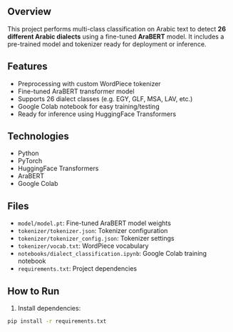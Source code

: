 ## Overview
This project performs multi-class classification on Arabic text to detect **26 different Arabic dialects** using a fine-tuned **AraBERT** model. It includes a pre-trained model and tokenizer ready for deployment or inference.

## Features
- Preprocessing with custom WordPiece tokenizer
- Fine-tuned AraBERT transformer model
- Supports 26 dialect classes (e.g. EGY, GLF, MSA, LAV, etc.)
- Google Colab notebook for easy training/testing
- Ready for inference using HuggingFace Transformers

## Technologies
- Python
- PyTorch
- HuggingFace Transformers
- AraBERT
- Google Colab

## Files
- `model/model.pt`: Fine-tuned AraBERT model weights
- `tokenizer/tokenizer.json`: Tokenizer configuration
- `tokenizer/tokenizer_config.json`: Tokenizer settings
- `tokenizer/vocab.txt`: WordPiece vocabulary
- `notebooks/dialect_classification.ipynb`: Google Colab training notebook
- `requirements.txt`: Project dependencies

## How to Run

1. Install dependencies:
```bash
pip install -r requirements.txt
